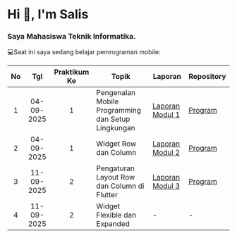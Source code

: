 <h1 align="left">Hi 👋, I'm Salis</h1>
<h3 align="left">Saya Mahasiswa Teknik Informatika.</h3>

💻Saat ini saya sedang belajar pemrograman mobile:

|  No  | Tgl  | Praktikum Ke  | Topik  |  Laporan  |  Repository  |
|  :---:  |  :---:  |  :---:  |  ---  |  ---  |  ---  |
| 1  | 04-09-2025  |  1  | Pengenalan Mobile Programming dan Setup Lingkungan  | [Laporan Modul 1](https://docs.google.com/document/d/1w_NjtFCcSaL6QQwWF5-CJ4YByil0_wCu/edit?usp=sharing&ouid=105548416676952962475&rtpof=true&sd=true "Laporan Modul 1")  | [Program](https://github.com/SalisQodriMM/prakmobilem1 "Program")  |
| 2  | 04-09-2025  |  1  | Widget Row dan Column  | [Laporan Modul 2](https://docs.google.com/document/d/19scXQrfaInYWtmuhl5pIiMvjq6ckdAY8/edit?usp=sharing&ouid=105548416676952962475&rtpof=true&sd=true "Laporan Modul 2")  | [Program](https://github.com/SalisQodriMM/PrakMobileM2 "Program")  |
|  3  | 11-09-2025  | 2  | 	Pengaturan Layout Row dan Column di Flutter  |  [Laporan Modul 3](https://docs.google.com/document/d/1rRrJpvcAwhoiVI5MtY0qiLzdzR7E1-Yo/edit?usp=sharing&ouid=105548416676952962475&rtpof=true&sd=true "Laporan Modul 3")  |  [Program](https://github.com/SalisQodriMM/PrakMobileM3 "Program")  |
|  4  | 11-09-2025  | 2  | 	Widget Flexible dan Expanded  |  -  |  -  |
